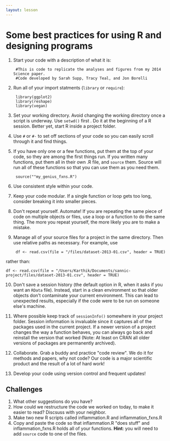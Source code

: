 ```yaml
---
layout: lesson
---
```



# Some best practices for using R and designing programs

1. Start your code with a description of what it is:
	
		#This is code to replicate the analyses and figures from my 2014 Science paper.
		#Code developed by Sarah Supp, Tracy Teal, and Jon Borelli
		
2. Run all of your import statments (`library` or `require`):
		
		library(ggplot2)
		library(reshape)
		library(vegan)

3. Set your working directory. Avoid changing the working directory once a script is underway. Use `setwd()` first . Do it at the beginning of a R session. Better yet, start R inside a project folder.

4. Use `#` or `#-` to set off sections of your code so you can easily scroll through it and find things.

5. If you have only one or a few functions, put them at the top of your code, so they are among the first things run. If you written many functions, put them all in their own .R file, and `source` them. Source will run all of these functions so that you can use them as you need them.

		source(""my_genius_fxns.R")

6. Use consistent style within your code. 

7. Keep your code modular. If a single function or loop gets too long, consider breaking it into smaller pieces.

8. Don't repeat yourself. Automate! If you are repeating the same piece of code on multiple objects or files, use a loop or a function to do the same thing. The more you repeat yourself, the more likely you are to make a mistake.

9. Manage all of your source files for a project in the same directory. Then use relative paths as necessary. For example, use

		df <- read.csv(file = "/files/dataset-2013-01.csv", header = TRUE)
	
rather than:

	df <- read.csv(file = "/Users/Karthik/Documents/sannic-project/files/dataset-2013-01.csv", header = TRUE)

10. Don't save a session history (the default option in R, when it asks if you want an `RData` file). Instead, start in a clean environment so that older objects don't contaminate your current environment. This can lead to unexpected results, especially if the code were to be run on someone else's machine.

11. Where possible keep track of `sessionInfo()` somewhere in your project folder. Session information is invaluable since it captures all of the packages used in the current project. If a newer version of a project changes the way a function behaves, you can always go back and reinstall the version that worked (Note: At least on CRAN all older versions of packages are permanently archived).

12. Collaborate. Grab a buddy and practice "code review". We do it for methods and papers, why not code? Our code is a major scientific product and the result of a lot of hard work!

13. Develop your code using version control and frequent updates!


Challenges
-------------
1. What other suggestions do you have?
2. How could we restructure the code we worked on today, to make it easier to read? Discsuss with your neighbor.
3. Make two new R scripts called inflammation.R and inflammation_fxns.R 
4. Copy and paste the code so that inflammation.R "does stuff" and inflammation_fxns.R holds all of your functions. __Hint__: you will need to add `source` code to one of the files.




